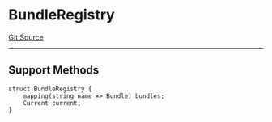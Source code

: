 # BundleRegistry
[Git Source](https://github.com/metacontract/mc/blob/b874bc295b567a7e9bd6d6c63dfe84df116a2f3a/src/devkit/Flattened.sol)

---------------------
Support Methods
-----------------------


```solidity
struct BundleRegistry {
    mapping(string name => Bundle) bundles;
    Current current;
}
```

